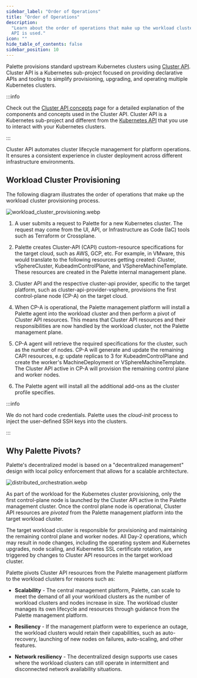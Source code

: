 ```yaml
---
sidebar_label: "Order of Operations"
title: "Order of Operations"
description:
  "Learn about the order of operations that make up the workload cluster provisioning process in Palette and how Cluster
  API is used."
icon: ""
hide_table_of_contents: false
sidebar_position: 10
---
```


Palette provisions standard upstream Kubernetes clusters using [Cluster API](https://cluster-api.sigs.k8s.io/). Cluster
API is a Kubernetes sub-project focused on providing declarative APIs and tooling to simplify provisioning, upgrading,
and operating multiple Kubernetes clusters.

:::info

Check out the [Cluster API concepts](https://cluster-api.sigs.k8s.io/user/concepts) page for a detailed explanation of
the components and concepts used in the Cluster API. Cluster API is a Kubernetes sub-project and different from the
[Kubernetes API](https://kubernetes.io/docs/concepts/overview/kubernetes-api/) that you use to interact with your
Kubernetes clusters.

:::

Cluster API automates cluster lifecycle management for platform operations. It ensures a consistent experience in
cluster deployment across different infrastructure environments.

## Workload Cluster Provisioning

The following diagram illustrates the order of operations that make up the workload cluster provisioning process.

![workload_cluster_provisioning.webp](/architecture_orchestartion-spectrocloud_provision-flow.webp)

1. A user submits a request to Palette for a new Kubernetes cluster. The request may come from the UI, API, or
   Infrastructure as Code (IaC) tools such as Terraform or Crossplane.

2. Palette creates Cluster-API (CAPI) custom-resource specifications for the target cloud, such as AWS, GCP, etc. For
   example, in VMware, this would translate to the following resources getting created: Cluster, vSphereCluster,
   KubeadmControlPlane, and VSphereMachineTemplate. These resources are created in the Palette internal management
   plane.

3. Cluster API and the respective cluster-api provider, specific to the target platform, such as
   cluster-api-provider-vsphere, provisions the first control-plane node (CP-A) on the target cloud.

4. When CP-A is operational, the Palette management platform will install a Palette agent into the workload cluster and
   then perform a pivot of Cluster API resources. This means that Cluster API resources and their responsibilities are
   now handled by the workload cluster, not the Palette management plane.

5. CP-A agent will retrieve the required specifications for the cluster, such as the number of nodes. CP-A will generate
   and update the remaining CAPI resources, e.g: update replicas to 3 for KubeadmControlPlane and create the worker's
   MachineDeployment or VSphereMachineTemplate. The Cluster API active in CP-A will provision the remaining control
   plane and worker nodes.

6. The Palette agent will install all the additional add-ons as the cluster profile specifies.

:::info

We do not hard code credentials. Palette uses the _cloud-init_ process to inject the user-defined SSH keys into the
clusters.

:::

## Why Palette Pivots?

Palette's decentralized model is based on a "decentralized management" design with local policy enforcement that allows
for a scalable architecture.

![distributed_orchestration.webp](/architecture_orchestartion-spectrocloud_distributed-flow.webp)

As part of the workload for the Kubernetes cluster provisioning, only the first control-plane node is launched by the
Cluster API active in the Palette management cluster. Once the control plane node is operational, Cluster API resources
are _pivoted_ from the Palette management platform into the target workload cluster.

The target workload cluster is responsible for provisioning and maintaining the remaining control plane and worker
nodes. All Day-2 operations, which may result in node changes, including the operating system and Kubernetes upgrades,
node scaling, and Kubernetes SSL certificate rotation, are triggered by changes to Cluster API resources in the target
workload cluster.

Palette pivots Cluster API resources from the Palette management platform to the workload clusters for reasons such as:

- **Scalability** - The central management platform, Palette, can scale to meet the demand of all your workload clusters
  as the number of workload clusters and nodes increase in size. The workload cluster manages its own lifecycle and
  resources through guidance from the Palette management platform.

- **Resiliency** - If the management platform were to experience an outage, the workload clusters would retain their
  capabilities, such as auto-recovery, launching of new nodes on failures, auto-scaling, and other features.

- **Network resiliency** - The decentralized design supports use cases where the workload clusters can still operate in
  intermittent and disconnected network availability situations.
